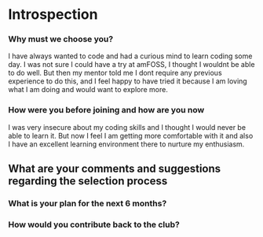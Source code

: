 # Introspection

### Why must we choose you?
I have always wanted to code and had a curious mind to learn coding some day. I was not sure I could have a try at amFOSS, I thought I wouldnt be able to do well.
But then my mentor told me I dont require any previous experience to do this, and I feel happy to have tried it because I am loving what I am doing and would want to explore more.

### How were you before joining and how are you now
I was very insecure about my coding skills and I thought I would never be able to learn it. 
But now I feel I am getting more comfortable with it and also I have an excellent learning environment there to nurture my enthusiasm. 

## What are your comments and suggestions regarding the selection process


### What is your plan for the next 6 months? 


### How would you contribute back to the club?
